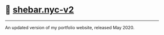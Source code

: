 # 🚀 [shebar.nyc-v2](https://shebar.nyc)

---

An updated version of my portfolio website, released May 2020.
